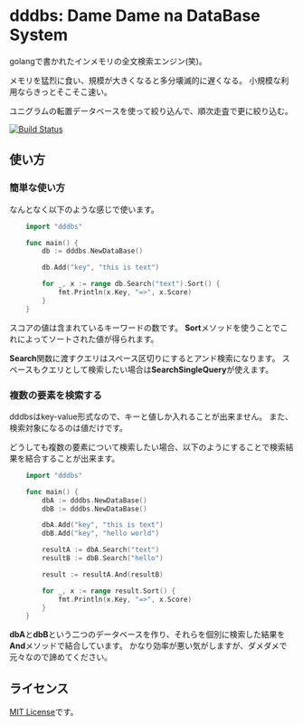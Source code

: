 dddbs: Dame Dame na DataBase System
===================================

golangで書かれたインメモリの全文検索エンジン(笑)。

メモリを猛烈に食い、規模が大きくなると多分壊滅的に遅くなる。
小規模な利用ならきっとそこそこ速い。

ユニグラムの転置データベースを使って絞り込んで、順次走査で更に絞り込む。

[![Build Status](https://travis-ci.org/macrat/dddbs.svg?branch=master)](https://travis-ci.org/macrat/dddbs)

## 使い方
### 簡単な使い方
なんとなく以下のような感じで使います。

``` go
	import "dddbs"

	func main() {
		db := dddbs.NewDataBase()

		db.Add("key", "this is text")

		for _, x := range db.Search("text").Sort() {
			fmt.Println(x.Key, "=>", x.Score)
		}
	}
```

スコアの値は含まれているキーワードの数です。
**Sort**メソッドを使うことでこれによってソートされた値が得られます。

**Search**関数に渡すクエリはスペース区切りにするとアンド検索になります。
スペースもクエリとして検索したい場合は**SearchSingleQuery**が使えます。

### 複数の要素を検索する
dddbsはkey-value形式なので、キーと値しか入れることが出来ません。
また、検索対象になるのは値だけです。

どうしても複数の要素について検索したい場合、以下のようにすることで検索結果を結合することが出来ます。

``` go
	import "dddbs"

	func main() {
		dbA := dddbs.NewDataBase()
		dbB := dddbs.NewDataBase()

		dbA.Add("key", "this is text")
		dbB.Add("key", "hello world")

		resultA := dbA.Search("text")
		resultB := dbB.Search("hello")

		result := resultA.And(resultB)

		for _, x := range result.Sort() {
			fmt.Println(x.Key, "=>", x.Score)
		}
	}
```

**dbA**と**dbB**という二つのデータベースを作り、それらを個別に検索した結果を**And**メソッドで結合しています。
かなり効率が悪い気がしますが、ダメダメで元々なので諦めてください。

## ライセンス
[MIT License](https://opensource.org/licenses/MIT)です。
